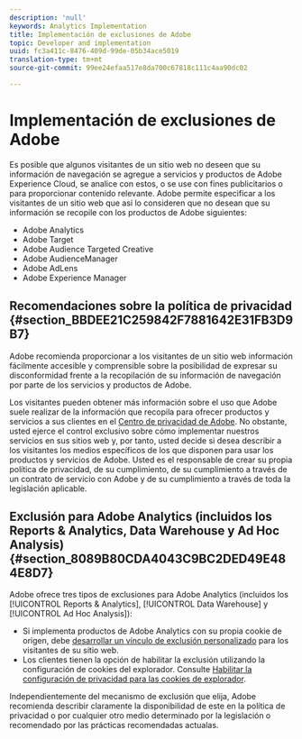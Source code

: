 ```yaml
---
description: 'null'
keywords: Analytics Implementation
title: Implementación de exclusiones de Adobe
topic: Developer and implementation
uuid: fc3a411c-8476-409d-99de-05b34ace5019
translation-type: tm+mt
source-git-commit: 99ee24efaa517e8da700c67818c111c4aa90dc02

---
```



# Implementación de exclusiones de Adobe

Es posible que algunos visitantes de un sitio web no deseen que su información de navegación se agregue a servicios y productos de Adobe Experience Cloud, se analice con estos, o se use con fines publicitarios o para proporcionar contenido relevante. Adobe permite especificar a los visitantes de un sitio web que así lo consideren que no desean que su información se recopile con los productos de Adobe siguientes:

* Adobe Analytics
* Adobe Target
* Adobe Audience Targeted Creative
* Adobe AudienceManager
* Adobe AdLens
* Adobe Experience Manager 

## Recomendaciones sobre la política de privacidad {#section_BBDEE21C259842F7881642E31FB3D9B7}

Adobe recomienda proporcionar a los visitantes de un sitio web información fácilmente accesible y comprensible sobre la posibilidad de expresar su disconformidad frente a la recopilación de su información de navegación por parte de los servicios y productos de Adobe.

Los visitantes pueden obtener más información sobre el uso que Adobe suele realizar de la información que recopila para ofrecer productos y servicios a sus clientes en el [Centro de privacidad de Adobe](https://www.adobe.com/privacy.html). No obstante, usted ejerce el control exclusivo sobre cómo implementar nuestros servicios en sus sitios web y, por tanto, usted decide si desea describir a los visitantes los medios específicos de los que disponen para usar los productos y servicios de Adobe. Usted es el responsable de crear su propia política de privacidad, de su cumplimiento, de su cumplimiento a través de un contrato de servicio con Adobe y de su cumplimiento a través de toda la legislación aplicable.

## Exclusión para Adobe Analytics (incluidos los Reports &amp; Analytics, Data Warehouse y Ad Hoc Analysis) {#section_8089B80CDA4043C9BC2DED49E484E8D7}

Adobe ofrece tres tipos de exclusiones para Adobe Analytics (incluidos los [!UICONTROL Reports &amp; Analytics], [!UICONTROL Data Warehouse] y [!UICONTROL Ad Hoc Analysis]):

* Si implementa productos de Adobe Analytics con su propia cookie de origen, debe [desarrollar un vínculo de exclusión personalizado](/help/implement/js-implementation/data-collection/opt-out-link.md) para los visitantes de su sitio web.
* Los clientes tienen la opción de habilitar la exclusión utilizando la configuración de cookies del explorador. Consulte [Habilitar la configuración de privacidad para las cookies de explorador](https://marketing.adobe.com/resources/help/en_US/whitepapers/cookies/browser_cookie_settings.html).

Independientemente del mecanismo de exclusión que elija, Adobe recomienda describir claramente la disponibilidad de este en la política de privacidad o por cualquier otro medio determinado por la legislación o recomendado por las prácticas recomendadas actualas.
